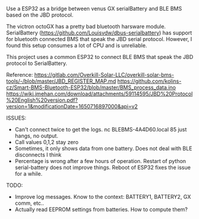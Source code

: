 Use a ESP32 as a bridge between venus GX serialBattery and BLE BMS based on the JBD protocol.

The victron octoGX has a pretty bad bluetooth harsware module. SerialBattery (https://github.com/Louisvdw/dbus-serialbattery) has support for bluetooth connected BMS that speak the JBD serial protocol. However, I found this setup consumes a lot of CPU and is unreliable.

This project uses a common ESP32 to connect BLE BMS that speak the JBD protocol to SerialBattery. 

Reference:
https://gitlab.com/Overkill-Solar-LLC/overkill-solar-bms-tools/-/blob/master/JBD_REGISTER_MAP.md
https://github.com/kolins-cz/Smart-BMS-Bluetooth-ESP32/blob/master/BMS_process_data.ino
https://wiki.jmehan.com/download/attachments/59114595/JBD%20Protocol%20English%20version.pdf?version=1&modificationDate=1650716897000&api=v2

ISSUES:
- Can't connect twice to get the logs. nc BLEBMS-4A4D60.local 85 just hangs, no output.
- Call values 0,1,2 stay zero
- Sometimes, it only shows data from one battery. Does not deal with BLE disconnects I think
- Percentage is wrong after a few hours of operation. Restart of python serial-battery does not improve things. Reboot of ESP32 fixes the issue for a while.

TODO:
- Improve log messages. Know to the context: BATTERY1, BATTERY2, GX comm, etc..
- Actually read EEPROM settings from batteries. How to compute them?
